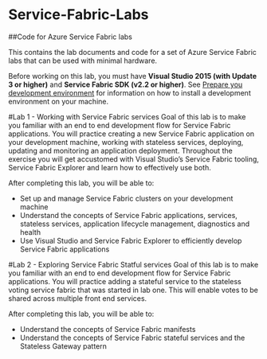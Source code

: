 # Service-Fabric-Labs
##Code for Azure Service Fabric labs

This contains the lab documents and code for a set of Azure Service Fabric labs that can be used with minimal hardware.

Before working on this lab, you must have <b>Visual Studio 2015 (with Update 3 or higher)</b> and <b>Service Fabric SDK (v2.2 or higher)</b>. See [Prepare you development environment](https://azure.microsoft.com/en-us/documentation/articles/service-fabric-get-started/) for information on how to install a development environment on your machine.

#Lab 1 - Working with Service Fabric services
Goal of this lab is to make you familiar with an end to end development flow for Service Fabric applications. You will practice creating a new Service Fabric application on your development machine, working with stateless services, deploying, updating and monitoring an application deployment. Throughout the exercise you will get accustomed with Visual Studio’s Service Fabric tooling, Service Fabric Explorer and learn how to effectively use both.

After completing this lab, you will be able to: 

- Set up and manage Service Fabric clusters on your development machine
- Understand the concepts of Service Fabric applications, services, stateless services, application lifecycle management, diagnostics and health
- Use Visual Studio and Service Fabric Explorer to efficiently develop Service Fabric applications

#Lab 2 - Exploring Service Fabric Statful services
Goal of this lab is to make you familiar with an end to end development flow for Service Fabric applications. You will practice adding a stateful service to the stateless voting service fabric that was started in lab one. This will enable votes to be shared across multiple front end services.

After completing this lab, you will be able to: 

- Understand the concepts of Service Fabric manifests
- Understand the concepts of Service Fabric stateful services and the Stateless Gateway pattern
